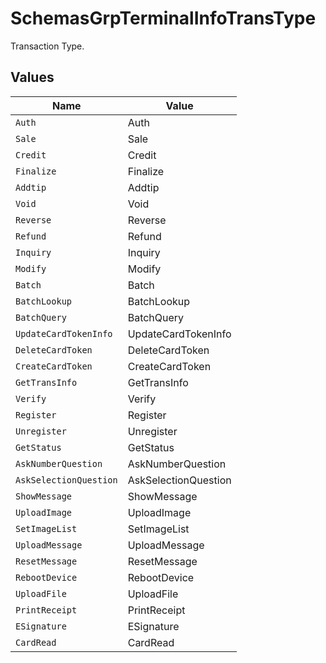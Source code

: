 # SchemasGrpTerminalInfoTransType

Transaction Type.



## Values

| Name                   | Value                  |
| ---------------------- | ---------------------- |
| `Auth`                 | Auth                   |
| `Sale`                 | Sale                   |
| `Credit`               | Credit                 |
| `Finalize`             | Finalize               |
| `Addtip`               | Addtip                 |
| `Void`                 | Void                   |
| `Reverse`              | Reverse                |
| `Refund`               | Refund                 |
| `Inquiry`              | Inquiry                |
| `Modify`               | Modify                 |
| `Batch`                | Batch                  |
| `BatchLookup`          | BatchLookup            |
| `BatchQuery`           | BatchQuery             |
| `UpdateCardTokenInfo`  | UpdateCardTokenInfo    |
| `DeleteCardToken`      | DeleteCardToken        |
| `CreateCardToken`      | CreateCardToken        |
| `GetTransInfo`         | GetTransInfo           |
| `Verify`               | Verify                 |
| `Register`             | Register               |
| `Unregister`           | Unregister             |
| `GetStatus`            | GetStatus              |
| `AskNumberQuestion`    | AskNumberQuestion      |
| `AskSelectionQuestion` | AskSelectionQuestion   |
| `ShowMessage`          | ShowMessage            |
| `UploadImage`          | UploadImage            |
| `SetImageList`         | SetImageList           |
| `UploadMessage`        | UploadMessage          |
| `ResetMessage`         | ResetMessage           |
| `RebootDevice`         | RebootDevice           |
| `UploadFile`           | UploadFile             |
| `PrintReceipt`         | PrintReceipt           |
| `ESignature`           | ESignature             |
| `CardRead`             | CardRead               |